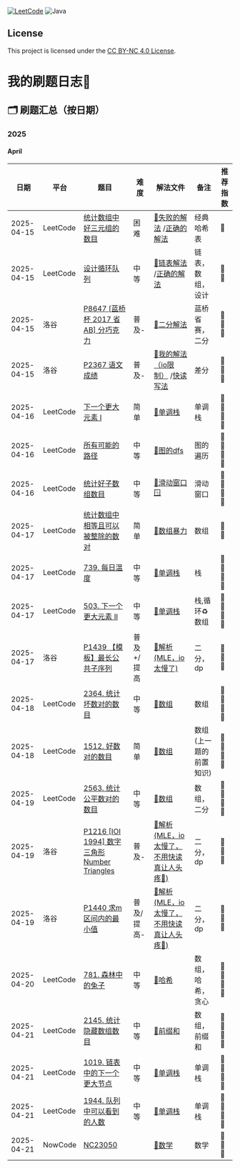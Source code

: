 [![LeetCode](https://img.shields.io/badge/LeetCode-brightgreen?style=flat)](https://leetcode.cn/u/kXM0391JWd/)   ![Java](https://img.shields.io/badge/Java-pink?style=flat)
## License
This project is licensed under the [CC BY-NC 4.0 License](https://creativecommons.org/licenses/by-nc/4.0/).

# 我的刷题日志📔

## 🗂 刷题汇总（按日期）
### 2025
#### April
| 日期         | 平台       | 题目                                                                                                                               | 难度     | 解法文件                                                                   | 备注            | 推荐指数
|------------|----------|----------------------------------------------------------------------------------------------------------------------------------|--------|------------------------------------------------------------------------|---------------|-|
| 2025-04-15 | LeetCode | [统计数组中好三元组的数目](https://leetcode.cn/problems/count-good-triplets-in-an-array/description/?envType=daily-question&envId=2025-04-15) | 困难     | [🔗失败的解法](./Leetcode/src/lc2179.java) /[正确的解法](./Leetcode/src/lc2179_2.java) | 经典哈希表         | 🌟
| 2025-04-15 | LeetCode | [设计循环队列](https://leetcode.cn/problems/design-circular-queue/)                                                                    | 中等     | [🔗链表解法](./Leetcode/src/lc622.java) /[正确的解法](./Leetcode/src/lc2179_2.java) | 链表，数组，设计      | 🌟🌟
| 2025-04-15 | 洛谷       | [P8647 [蓝桥杯 2017 省 AB] 分巧克力](https://www.luogu.com.cn/problem/P8647)                                                             | 普及-    | [🔗二分解法](./Luogu/src/P8647.java)                                       | 蓝桥省赛，二分       | 🌟🌟🌟
| 2025-04-15 | 洛谷       | [P2367 语文成绩](https://www.luogu.com.cn/problem/P2367)                                                                    | 普及-    | [🔗我的解法（io限制）](./Luogu/src/P2367.java)  /[快读写法](./Luogu/src/P2367_2.java) | 差分            | 🌟🌟🌟
| 2025-04-16 | LeetCode | [下一个更大元素 I](https://leetcode.cn/problems/next-greater-element-i/description/) | 简单     | [🔗单调栈](./Leetcode/src/lc496.java)                                     | 单调栈           | 🌟🌟🌟🌟
| 2025-04-16 | LeetCode | [所有可能的路径](https://leetcode.cn/problems/all-paths-from-source-to-target/) | 中等     | [🔗图的dfs](./Leetcode/src/lc797.java)                                   | 图的遍历          | 🌟🌟🌟🌟
| 2025-04-16 | LeetCode | [统计好子数组数目](https://leetcode.cn/problems/count-the-number-of-good-subarrays/?envType=daily-question&envId=2025-04-16) | 中等     | [🔗滑动窗口🪟](./Leetcode/src/lc2537.java)                                 | 滑动窗口          | 🌟🌟🌟🌟
| 2025-04-17 | LeetCode | [统计数组中相等且可以被整除的数对](https://leetcode.cn/problems/count-equal-and-divisible-pairs-in-an-array/description/?envType=daily-question&envId=2025-04-17) | 简单     | [🔗数组暴力](./Leetcode/src/lc2176.java)                                   | 数组            | 🌟🌟
| 2025-04-17 | LeetCode | [739. 每日温度](https://leetcode.cn/problems/daily-temperatures/description/) | 中等     | [🔗单调栈](./Leetcode/src/lc739.java)                                     | 栈             | 🌟🌟🌟🌟
| 2025-04-17 | LeetCode | [503. 下一个更大元素 II](https://leetcode.cn/problems/next-greater-element-ii/description/) | 中等     | [🔗单调栈](./Leetcode/src/lc503.java)                                     | 栈,循环♻️数组      | 🌟🌟🌟🌟
| 2025-04-17 | 洛谷       | [P1439 【模板】最长公共子序列](https://www.luogu.com.cn/problem/P1439) | 普及+/提高 | [🔗解析(MLE，io太慢了)](./Luogu/src/P1439.java)                              | 二分，dp         | 🌟🌟🌟
| 2025-04-18 | LeetCode | [2364. 统计坏数对的数目](https://leetcode.cn/problems/count-number-of-bad-pairs/description/?envType=daily-question&envId=2025-04-18) | 中等     | [🔗数组](./Leetcode/src/lc2346.java)                                     | 数组            | 🌟🌟🌟🌟
| 2025-04-18 | LeetCode | [1512. 好数对的数目](https://leetcode.cn/problems/number-of-good-pairs/description/) | 简单     | [🔗数组](./Leetcode/src/lc1512.java)                                     | ️数组(上一题的前置知识) | 🌟🌟🌟🌟
| 2025-04-19 | LeetCode | [2563. 统计公平数对的数目](https://leetcode.cn/problems/count-the-number-of-fair-pairs/description/?envType=daily-question&envId=2025-04-19) | 中等     | [🔗数组](./Leetcode/src/lc2563.java)                                     | ️数组，二分        | 🌟🌟🌟🌟  
| 2025-04-19 | 洛谷       | [P1216 [IOI 1994] 数字三角形 Number Triangles](https://www.luogu.com.cn/problem/P1216) | 普及-    | [🔗解析(MLE，io太慢了，不用快读真让人头疼🤕)](./Luogu/src/P1216.java)                  | 二分，dp         | 🌟🌟🌟
| 2025-04-19 | 洛谷       | [P1440 求m区间内的最小值](https://www.luogu.com.cn/problem/P1440) | 普及/提高- | [🔗解析(MLE，io太慢了，不用快读真让人头疼🤕)](./Luogu/src/P1440.java)                  | 二分，dp         | 🌟🌟🌟
| 2025-04-20 | LeetCode | [781. 森林中的兔子](https://leetcode.cn/problems/rabbits-in-forest/description/) | 中等     | [🔗哈希](./Leetcode/src/lc781.java)                                      | ️数组，哈希，贪心     | 🌟🌟🌟🌟  
| 2025-04-21 | LeetCode | [2145. 统计隐藏数组数目](https://leetcode.cn/problems/count-the-hidden-sequences/description/?envType=daily-question&envId=2025-04-21) | 中等     | [🔗前缀和](./Leetcode/src/lc2145.java)                                    | ️数组，前缀和       | 🌟🌟🌟🌟
| 2025-04-21 | LeetCode | [1019. 链表中的下一个更大节点](https://leetcode.cn/problems/next-greater-node-in-linked-list/description/) | 中等     | [🔗单调栈](./Leetcode/src/lc1019.java)                                    | ️单调栈          | 🌟🌟🌟🌟
| 2025-04-21 | LeetCode | [1944. 队列中可以看到的人数](https://leetcode.cn/problems/number-of-visible-people-in-a-queue/description/) | 中等     | [🔗单调栈](./Leetcode/src/lc1944.java)                                    | ️单调栈          | 🌟🌟🌟🌟
| 2025-04-21 | NowCode  | [NC23050](https://ac.nowcoder.com/acm/problem/23050) |      | [🔗数学](./Nowcode/src/NC23050.java)                                            | ️数学           | 🌟🌟🌟





























